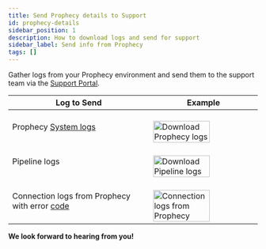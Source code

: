 ```yaml
---
title: Send Prophecy details to Support
id: prophecy-details
sidebar_position: 1
description: How to download logs and send for support
sidebar_label: Send info from Prophecy
tags: []
---
```


Gather logs from your Prophecy environment and send them to the support team via the [Support Portal](https://prophecy.zendesk.com/).

<table>
  <thead>
    <tr>
      <th>Log to Send</th>
      <th>        Example</th>
    </tr>
  </thead>
  <tbody>
    <tr>
      <td>Prophecy <a href="../../administration/self-hosted/download-logs#enable-prophecy-downloads-logs">System logs</a></td>
      <td>
        <br />
        <img
          src={require("./img/prophecy_logs.png").default}
          alt="Download Prophecy logs"
          width="75%"
        />
        <br />
      </td>
    </tr>
    <tr>
      <td>Pipeline logs</td>
      <td>
        <br />
        <img
          src={require("./img/pipeline_logs.png").default}
          alt="Download Pipeline logs"
          width="75%"
        />
        <br />
      </td>
    </tr>
    <tr>
      <td>Connection logs from Prophecy with error <a href="../../Spark/fabrics/fabric-diagnostics/">code</a></td>
      <td>
        <br />
        <img
          src={require("./img/prophecy_connection_log.png").default}
          alt="Connection logs from Prophecy"
          width="75%"
        />
        <br />
      </td>
    </tr>

  </tbody>
</table>

**We look forward to hearing from you!**
